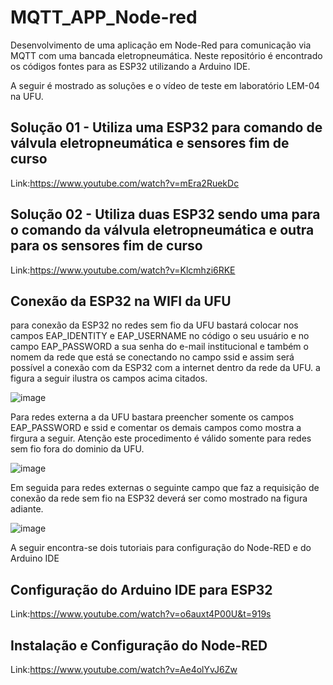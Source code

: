 # MQTT_APP_Node-red
Desenvolvimento de uma aplicação em Node-Red para comunicação via MQTT com uma bancada eletropneumática.
Neste repositório é encontrado os códigos fontes para as ESP32 utilizando a Arduino IDE.

A seguir é mostrado as soluções e o vídeo de teste em laboratório LEM-04 na UFU.
## Solução 01 - Utiliza uma ESP32 para comando de válvula eletropneumática e sensores fim de curso
Link:https://www.youtube.com/watch?v=mEra2RuekDc
## Solução 02 - Utiliza duas ESP32 sendo uma para o comando da válvula eletropneumática e outra para os sensores fim de curso
Link:https://www.youtube.com/watch?v=Klcmhzi6RKE
## Conexão da ESP32 na WIFI da UFU
para conexão da ESP32 no redes sem fio da UFU bastará colocar nos campos  EAP_IDENTITY e EAP_USERNAME no código o seu usuário e no campo EAP_PASSWORD a sua senha do e-mail institucional e também o nomem da rede que está se conectando no campo ssid e assim será possível a conexão com da ESP32 com a internet dentro da rede da UFU. a figura a seguir ilustra os campos acima citados.

![image](https://github.com/MAPL-UFU/MQTT_APP_Node-red/assets/36203529/6af8e5d6-6a9a-4c3c-9406-07faeec33fd4)

Para redes externa a da UFU bastara preencher somente os campos EAP_PASSWORD e ssid e comentar os demais campos como mostra a firgura a seguir. Atenção este procedimento é válido somente para redes sem fio fora do dominio da UFU.

![image](https://github.com/MAPL-UFU/MQTT_APP_Node-red/assets/36203529/aefb1c44-8e4f-40ef-970c-4b4ba78f46ac)

Em seguida para redes externas o seguinte campo que faz a requisição de conexão da rede sem fio na ESP32  deverá ser como mostrado na figura adiante.

![image](https://github.com/MAPL-UFU/MQTT_APP_Node-red/assets/36203529/48209cf6-796d-4d27-88c2-474c562158fe)


A seguir encontra-se dois tutoriais para configuração do Node-RED e do Arduino IDE
## Configuração do Arduino IDE para ESP32
Link:https://www.youtube.com/watch?v=o6auxt4P00U&t=919s
## Instalação e Configuração do Node-RED
Link:https://www.youtube.com/watch?v=Ae4olYvJ6Zw

